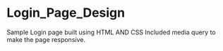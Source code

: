 # Login_Page_Design
Sample Login page built using HTML AND CSS
Included media query to make the page responsive.
